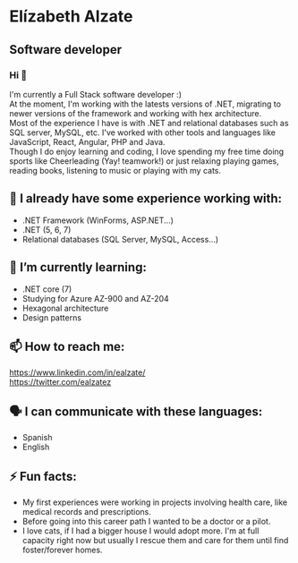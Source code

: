 # Elízabeth Alzate 
## Software developer
### Hi  👋
 
I'm currently a Full Stack software developer :) <br/>
At the moment, I'm working with the latests versions of .NET, migrating to newer versions of the framework and working with hex architecture. <br/>
Most of the experience I have is with .NET and relational databases such as SQL server, MySQL, etc. I've worked with other tools and languages like JavaScript, React, Angular, PHP and  Java. <br/>
Though I do enjoy learning and coding, I love spending my free time doing sports like Cheerleading (Yay! teamwork!) or just relaxing playing games, reading books, listening to music or playing with my cats.


## 🌳 I already have some experience working with:
* .NET Framework (WinForms, ASP.NET...)
* .NET (5, 6, 7)
* Relational databases (SQL Server, MySQL, Access...)

## 🌱 I’m currently learning:
* .NET core (7)
* Studying for Azure AZ-900 and AZ-204
* Hexagonal architecture
* Design patterns

## 📫 How to reach me:
https://www.linkedin.com/in/ealzate/  <br/>
https://twitter.com/ealzatez <br/>

## 🗣️ I can communicate with these languages: 
* Spanish 
* English
 
## ⚡ Fun facts:
* My first experiences were working in projects involving health care, like medical records and prescriptions. 
* Before going into this career path I wanted to be a doctor or a pilot. 
* I love cats, if I had a bigger house I would adopt more. I'm at full capacity right now but usually I rescue them and care for them until find foster/forever homes.

<!--
 with 4 years of experience on the field, I'm also a Computers Engineering student at Nacional University of Colombia 
**Elizalzate/ElizAlzate** is a ✨ _special_ ✨ repository because its `README.md` (this file) appears on your GitHub profile.

Here are some ideas to get you started:

- 🔭 I’m currently working on ...
- 🌱 I’m currently learning ...
- 👯 I’m looking to collaborate on ...
- 🤔 I’m looking for help with ... :)
- 💬 Ask me about ... 
- 📫 How to reach me: ... 
- 😄 Pronouns: ...  
- ⚡ Fun fact: ...
p
-->
